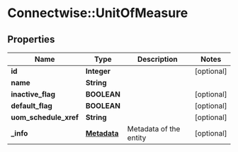 # Connectwise::UnitOfMeasure

## Properties
Name | Type | Description | Notes
------------ | ------------- | ------------- | -------------
**id** | **Integer** |  | [optional] 
**name** | **String** |  | 
**inactive_flag** | **BOOLEAN** |  | [optional] 
**default_flag** | **BOOLEAN** |  | [optional] 
**uom_schedule_xref** | **String** |  | [optional] 
**_info** | [**Metadata**](Metadata.md) | Metadata of the entity | [optional] 


